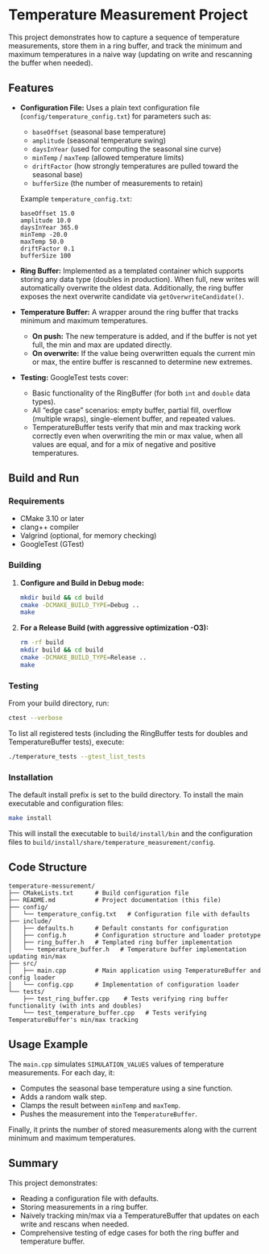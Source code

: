 # Temperature Measurement Project

This project demonstrates how to capture a sequence of temperature measurements, store them in a ring buffer, and track the minimum and maximum temperatures in a naive way (updating on write and rescanning the buffer when needed).

## Features

- **Configuration File:**
  Uses a plain text configuration file (`config/temperature_config.txt`) for parameters such as:
  - `baseOffset` (seasonal base temperature)
  - `amplitude` (seasonal temperature swing)
  - `daysInYear` (used for computing the seasonal sine curve)
  - `minTemp` / `maxTemp` (allowed temperature limits)
  - `driftFactor` (how strongly temperatures are pulled toward the seasonal base)
  - `bufferSize` (the number of measurements to retain)

  Example `temperature_config.txt`:
  ```
  baseOffset 15.0
  amplitude 10.0
  daysInYear 365.0
  minTemp -20.0
  maxTemp 50.0
  driftFactor 0.1
  bufferSize 100
  ```

- **Ring Buffer:**
  Implemented as a templated container which supports storing any data type (doubles in production). When full, new writes will automatically overwrite the oldest data. Additionally, the ring buffer exposes the next overwrite candidate via `getOverwriteCandidate()`.

- **Temperature Buffer:**
  A wrapper around the ring buffer that tracks minimum and maximum temperatures.
  - **On push:** The new temperature is added, and if the buffer is not yet full, the min and max are updated directly.
  - **On overwrite:** If the value being overwritten equals the current min or max, the entire buffer is rescanned to determine new extremes.

- **Testing:**
  GoogleTest tests cover:
  - Basic functionality of the RingBuffer (for both `int` and `double` data types).
  - All “edge case” scenarios: empty buffer, partial fill, overflow (multiple wraps), single-element buffer, and repeated values.
  - TemperatureBuffer tests verify that min and max tracking work correctly even when overwriting the min or max value, when all values are equal, and for a mix of negative and positive temperatures.

## Build and Run

### Requirements

- CMake 3.10 or later
- clang++ compiler
- Valgrind (optional, for memory checking)
- GoogleTest (GTest)

### Building

1. **Configure and Build in Debug mode:**
    ```bash
    mkdir build && cd build
    cmake -DCMAKE_BUILD_TYPE=Debug ..
    make
    ```

2. **For a Release Build (with aggressive optimization -O3):**
    ```bash
    rm -rf build
    mkdir build && cd build
    cmake -DCMAKE_BUILD_TYPE=Release ..
    make
    ```

### Testing

From your build directory, run:
```bash
ctest --verbose
```
To list all registered tests (including the RingBuffer tests for doubles and TemperatureBuffer tests), execute:
```bash
./temperature_tests --gtest_list_tests
```

### Installation

The default install prefix is set to the build directory. To install the main executable and configuration files:
```bash
make install
```
This will install the executable to `build/install/bin` and the configuration files to `build/install/share/temperature_measurement/config`.

## Code Structure

```
temperature-messurement/
├── CMakeLists.txt      # Build configuration file
├── README.md           # Project documentation (this file)
├── config/
│   └── temperature_config.txt   # Configuration file with defaults
├── include/
│   ├── defaults.h      # Default constants for configuration
│   ├── config.h        # Configuration structure and loader prototype
│   ├── ring_buffer.h   # Templated ring buffer implementation
│   └── temperature_buffer.h   # Temperature buffer implementation updating min/max
├── src/
│   ├── main.cpp        # Main application using TemperatureBuffer and config loader
│   └── config.cpp      # Implementation of configuration loader
└── tests/
    ├── test_ring_buffer.cpp    # Tests verifying ring buffer functionality (with ints and doubles)
    └── test_temperature_buffer.cpp   # Tests verifying TemperatureBuffer's min/max tracking
```

## Usage Example

The `main.cpp` simulates `SIMULATION_VALUES` values of temperature measurements. For each day, it:
- Computes the seasonal base temperature using a sine function.
- Adds a random walk step.
- Clamps the result between `minTemp` and `maxTemp`.
- Pushes the measurement into the `TemperatureBuffer`.

Finally, it prints the number of stored measurements along with the current minimum and maximum temperatures.

## Summary

This project demonstrates:
- Reading a configuration file with defaults.
- Storing measurements in a ring buffer.
- Naively tracking min/max via a TemperatureBuffer that updates on each write and rescans when needed.
- Comprehensive testing of edge cases for both the ring buffer and temperature buffer.
